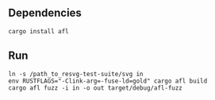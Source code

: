 ## Dependencies

```
cargo install afl
```

## Run

```
ln -s /path_to_resvg-test-suite/svg in
env RUSTFLAGS="-Clink-arg=-fuse-ld=gold" cargo afl build
cargo afl fuzz -i in -o out target/debug/afl-fuzz
```
